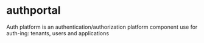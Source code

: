 # authportal
Auth platform is an authentication/authorization platform component use for auth-ing: tenants, users and applications
